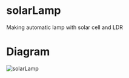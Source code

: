 # solarLamp
Making automatic lamp with solar cell and LDR

# Diagram

![solarLamp](https://user-images.githubusercontent.com/99522867/164325338-14fd43a9-0787-4f82-b6e0-07e4ac2dc645.png)
